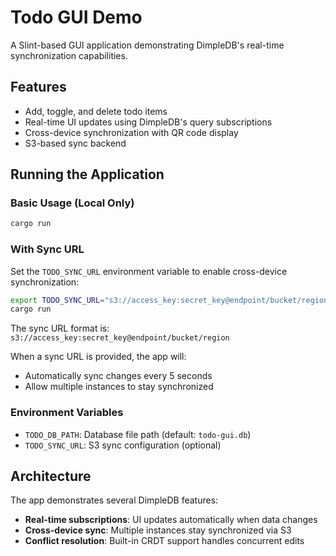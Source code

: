 # Todo GUI Demo

A Slint-based GUI application demonstrating DimpleDB's real-time synchronization capabilities.

## Features

- Add, toggle, and delete todo items
- Real-time UI updates using DimpleDB's query subscriptions
- Cross-device synchronization with QR code display
- S3-based sync backend

## Running the Application

### Basic Usage (Local Only)

```bash
cargo run
```

### With Sync URL

Set the `TODO_SYNC_URL` environment variable to enable cross-device synchronization:

```bash
export TODO_SYNC_URL="s3://access_key:secret_key@endpoint/bucket/region"
cargo run
```

The sync URL format is: `s3://access_key:secret_key@endpoint/bucket/region`

When a sync URL is provided, the app will:
- Automatically sync changes every 5 seconds
- Allow multiple instances to stay synchronized

### Environment Variables

- `TODO_DB_PATH`: Database file path (default: `todo-gui.db`)
- `TODO_SYNC_URL`: S3 sync configuration (optional)

## Architecture

The app demonstrates several DimpleDB features:
- **Real-time subscriptions**: UI updates automatically when data changes
- **Cross-device sync**: Multiple instances stay synchronized via S3
- **Conflict resolution**: Built-in CRDT support handles concurrent edits